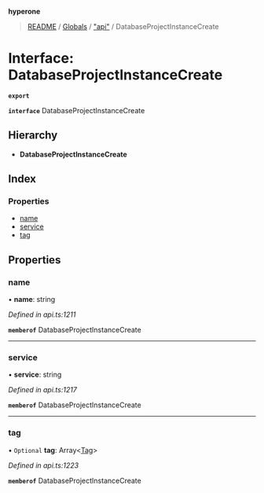 **hyperone**

> [README](../README.md) / [Globals](../globals.md) / ["api"](../modules/_api_.md) / DatabaseProjectInstanceCreate

# Interface: DatabaseProjectInstanceCreate

**`export`** 

**`interface`** DatabaseProjectInstanceCreate

## Hierarchy

* **DatabaseProjectInstanceCreate**

## Index

### Properties

* [name](_api_.databaseprojectinstancecreate.md#name)
* [service](_api_.databaseprojectinstancecreate.md#service)
* [tag](_api_.databaseprojectinstancecreate.md#tag)

## Properties

### name

•  **name**: string

*Defined in api.ts:1211*

**`memberof`** DatabaseProjectInstanceCreate

___

### service

•  **service**: string

*Defined in api.ts:1217*

**`memberof`** DatabaseProjectInstanceCreate

___

### tag

• `Optional` **tag**: Array\<[Tag](_api_.tag.md)>

*Defined in api.ts:1223*

**`memberof`** DatabaseProjectInstanceCreate
